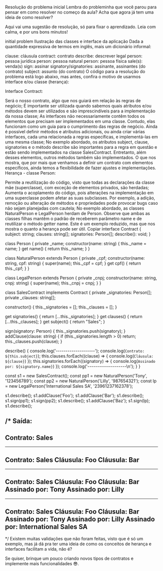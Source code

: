 Resolução do problema inicial
Lembra do probleminha que você parou para pensar em como resolver no começo da aula? Acha que agora já tem uma ideia de como resolver?

Aqui vai uma sugestão de resolução, só para fixar o aprendizado. Leia com calma, e por uns bons minutos!

initial problem
Ilustração das classes e interface da aplicação
Dada a quantidade expressiva de termos em inglês, mais um dicionário informal:

clause: cláusula
contract: contrato
describe: descrever
legal person: pessoa jurídica
person: pessoa
natural person: pessoa física
sale(s): venda(s)
sign: assinar
signatory/signatories: assinante, assinantes (do contrato)
subject: assunto (do contrato)
O código para a resolução do problema está logo abaixo, mas antes, confira o motivo de usarmos interface e/ou classe (herança):

Interface Contract:

Será o nosso contrato, algo que nos guiará em relação às regras de negócio;
É importante ser utilizada quando sabemos quais atributos e/ou métodos devem ser utilizados e são imprescindíveis para a implementação da nossa classe;
As interfaces não necessariamente contêm todos os elementos que precisam ser implementados em uma classe. Contudo, elas funcionam como um guia para o cumprimento das regras de negócio. Ainda é possível definir métodos e atributos adicionais, ou ainda criar várias interfaces, cada uma relacionada a regras específicas, e implementá-las em uma mesma classe;
No exemplo abordado, os atributos subject, clause, signatories e o método describe são importantes para a regra em questão e estão sendo implementados na classe SalesContract. Entretanto, além desses elementos, outros métodos também são implementados. O que nos mostra, que por mais que venhamos a definir um contrato com elementos específicos, ainda temos a flexibilidade de fazer ajustes e implementações.
Herança - classe Person:

Permite a reutilização do código, visto que todas as declarações da classe mãe (superclasse), com exceção de elementos privados, são herdadas;
Aumenta o acoplamento do código, pois alterações na implementação em uma superclasse podem afetar as suas subclasses. Por exemplo, a adição, remoção ou alteração de métodos e propriedades pode provocar bugs caso não sejam planejadas com cautela;
No exemplo abordado, as classes NaturalPerson e LegalPerson herdam de Person. Observe que ambas as classes filhas mantêm o padrão de receberem parâmetro name e de reutilizar o método getter name. Este é um exemplo reduzido, mas que nos mostra o quanto a herança pode ser útil.
Copiar
interface Contract {
  subject: string;
  clauses: string[];
  signatories: Person[];
  describe(): void;
}

class Person {
  private _name;
  constructor(name: string) {
    this._name = name;
  }
  get name() { return this._name; }
}

class NaturalPerson extends Person {
  private _cpf;
  constructor(name: string, cpf: string) {
    super(name);
    this._cpf = cpf;
  }
  get cpf() { return this._cpf; }
}

class LegalPerson extends Person {
  private _cnpj;
  constructor(name: string, cnpj: string) {
    super(name);
    this._cnpj = cnpj;
  }
}

class SalesContract implements Contract {
  private _signatories: Person[];
  private _clauses: string[];

  constructor() {
    this._signatories = [];
    this._clauses = [];
  }

  get signatories() { return [...this._signatories]; }
  get clauses() { return [...this._clauses]; }
  get subject() { return "Sales"; }

  sign(signatory: Person) { this._signatories.push(signatory); }
  addClause(clause: string) {
    if (this._signatories.length > 0) return;
    this._clauses.push(clause);
  }

  describe() {
    console.log('--------------------');
    console.log(`Contrato: ${this.subject}`);
    this.clauses.forEach((clause) => { console.log(`Cláusula: ${clause}`) });
    this.signatories.forEach((signatory) => { console.log(`Assinado por: ${signatory.name}`) });
    console.log('--------------------\n');
  }
}

const s1 = new SalesContract();
const pp1 = new NaturalPerson('Tony', '123456789');
const pp2 = new NaturalPerson('Lilly', '987654321');
const lp = new LegalPerson('International Sales SA', '23961237162378');

s1.describe();
s1.addClause('Foo');
s1.addClause('Bar');
s1.describe();
s1.sign(pp1);
s1.sign(pp2);
s1.describe();
s1.addClause('Baz');
s1.sign(lp);
s1.describe();

/*
Saída:
--------------------
Contrato: Sales
--------------------

--------------------
Contrato: Sales
Cláusula: Foo
Cláusula: Bar
--------------------

--------------------
Contrato: Sales
Cláusula: Foo
Cláusula: Bar
Assinado por: Tony
Assinado por: Lilly
--------------------

--------------------
Contrato: Sales
Cláusula: Foo
Cláusula: Bar
Assinado por: Tony
Assinado por: Lilly
Assinado por: International Sales SA
--------------------
 */
Existem muitas validações que não foram feitas, visto que é só um exemplo, mas já dá pra ter uma ideia de como os conceitos de herança e interfaces facilitam a vida, não é?

Se quiser, brinque um pouco criando novos tipos de contratos e implemente mais funcionalidades 😎.
